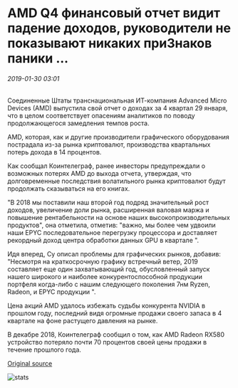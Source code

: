 # AMD Q4 финансовый отчет видит падение доходов, руководители не показывают никаких приЗнаков паники ...

###### 2019-01-30 03:01

Соединенные Штаты транснациональная ИТ-компания Advanced Micro Devices (AMD) выпустила свой отчет о доходах за 4 квартал 29 января, что в целом соответствует опасениям аналитиков по поводу продолжающегося замедления темпов роста.

AMD, которая, как и другие производители графического оборудования пострадала из-за рынка криптовалют, производства квартальных потерь дохода в 14 процентов.

Как сообщал Коинтелеграф, ранее инвесторы предупреждали о возможных потерях AMD до выхода отчета, утверждая, что долговременные последствия волатильного рынка криптовалют будут продолжать сказываться на его книгах.

"В 2018 мы поставили наш второй год подряд значительный рост доходов, увеличение доли рынка, расширенная валовая маржа и повышение рентабельности на основе наших высокопроизводительных продуктов", она отметила, отметив: "важно, мы более чем удвоили наши EPYC последовательное перегрузку процессора и доставляет рекордный доход центра обработки данных GPU в квартале ".

Идя вперед, Су описал проблемы для графических рынков, добавив: "Несмотря на краткосрочную графику встречный ветер, 2019 составляет еще один захватывающий год, обусловленный запуск нашего широкого и наиболее конкурентоспособной продукции портфеля когда-либо с нашим следующего поколения 7нм Ryzen, Radeon, и EPYC продукции ".

Цена акций AMD удалось избежать судьбы конкурента NVIDIA в прошлом году, последний видя огромные продажи своего запаса в 4 квартале на фоне растущего давления на рынке.

В декабре 2018, Коинтелеграф сообщил о том, как AMD Radeon RX580 устройство потеряло почти 70 процентов своей цены продажи в течение прошлого года.

[Original source](https://cointelegraph.com/news/amd-q4-financial-report-sees-income-dip-executives-show-no-signs-of-panic)

![stats](https://c.statcounter.com/11760860/0/a89fa40b/1/ "stats")